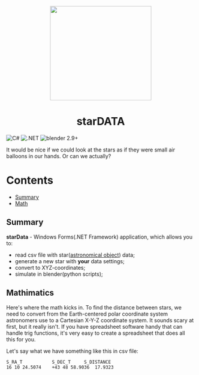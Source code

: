 <p align="center">
  <img src="https://i.imgur.com/q0i4gey.png" width="270,2" height="251,3">
</p>

<h1 align="center">starDATA</h1>

![C#](https://img.shields.io/badge/C%23-Visual%20Studio-blue) ![.NET](https://img.shields.io/badge/.NET(Framework)-4.7.2-green) ![blender 2.9+](https://img.shields.io/badge/blender-version%202.9%2B-orange)

It would be nice if we could look at the stars as if they were small air balloons in our hands. Or can we actually?


# Contents

- [Summary](#summary)
- [Math](#mathimatics)


## Summary
**starData** - Windows Forms(.NET Framework) application, which allows you to:
+ read csv file with star([astronomical object](https://en.wikipedia.org/wiki/Star)) data;
+ generate a new star with **your** data settings;
+ convert to XYZ-coordinates;
+ simulate in blender(python scripts);
## Mathimatics  
Here's where the math kicks in. To find the distance between stars, we need to convert from the Earth-centered polar coordinate system astronomers use to a Cartesian X-Y-Z coordinate system. It sounds scary at first, but it really isn't. If you have spreadsheet software handy that can handle trig functions, it's very easy to create a spreadsheet that does all this for you.

Let's say what we have something like this in csv file:
```bash
S_RA_T	         S_DEC_T	 S_DISTANCE
16 10 24.5074	 +43 48 58.9036	 17.9323
```
